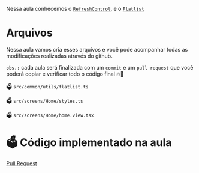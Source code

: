 Nessa aula conhecemos o [`RefreshControl`](https://reactnative.dev/docs/refreshcontrol), e o [`Flatlist`](https://reactnative.dev/docs/flatlist)

# Arquivos

Nessa aula vamos cria esses arquivos e você pode acompanhar todas as modificações realizadas através do github.

`obs.:` cada aula será finalizada com um `commit` e um `pull request` que você poderá copiar e verificar todo o código final 🔥🤌


🗳️ `src/common/utils/flatlist.ts`

🗳️ `src/screens/Home/styles.ts`

🗳️ `src/screens/Home/home.view.tsx`


# 🗳️ Código implementado na aula

[Pull Request](https://github.com/ismaelsousa/tv-maze-tutorial/pull/17)

